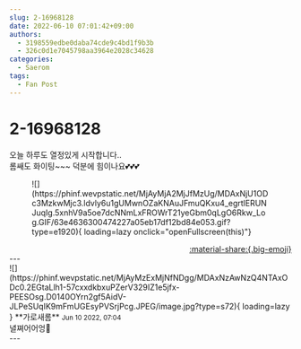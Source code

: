 ```yaml
---
slug: 2-16968128
date: 2022-06-10 07:01:42+09:00
authors:
  - 3198559edbe0daba74cde9c4bd1f9b3b
  - 326c0d1e7045798aa3964e2028c34628
categories:
  - Saerom
tags:
  - Fan Post
---
```


# 2-16968128

<div class="post-container" markdown="1">
<div class="content-container md-sidebar__scrollwrap" markdown="1">

오늘 하루도 열정있게 시작합니다..<br>롬쌔도 화이팅~~~ 덕분에 힘이나요💕💕💕
<figure markdown="1">
![](https://phinf.wevpstatic.net/MjAyMjA2MjJfMzUg/MDAxNjU1ODc3MzkwMjc3.ldvly6u1gUMwnOZaKNAuJFmuQKxu4_egrtlERUNJuqIg.5xnhV9a5oe7dcNNmLxFROWrT21yeGbm0qLgO6Rkw_Log.GIF/63e4636300474227a05eb17df12bd84e053.gif?type=e1920){ loading=lazy onclick="openFullscreen(this)"}
</figure>


</div>
</div>

<div style="text-align: right;" markdown="1">
<a href="https://weverse.io/fromis9/fanpost/2-16968128" style="text-align: right;">:material-share:{.big-emoji}</a>
</div>
---

<div class="comments-container md-sidebar__scrollwrap" markdown="1">
<div class="comment" markdown="1">
<div class='id-container' markdown="1">
![](https://phinf.wevpstatic.net/MjAyMzExMjNfNDgg/MDAxNzAwNzQ4NTAxODc0.2EGtaLlh1-57cxxdkbxuPZerV329IZ1e5jfx-PEESOsg.D0140OYrn2gf5AidV-JLPeSUqIK9mFmUGEsyPVSrjPcg.JPEG/image.jpg?type=s72){ loading=lazy }
**<span class="artist">가로새롬</span>** <small>Jun 10 2022, 07:04</small><br>
</div>
<div class='comment-body' markdown="1">
녈쪄어어엉🎢 
</div>
</div>
</div>
---
